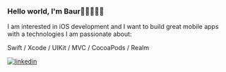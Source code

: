 ### Hello world, I'm Baur👋🏽👨🏽‍💻

I am interested in iOS development and I want to build great mobile apps with a technologies I am passionate about:

Swift / Xcode / UIKit / MVC / CocoaPods / Realm



<a href="https://linkedin.com/in/baurrm" target="_blank">
<img src=https://img.shields.io/badge/linkedin-%231E77B5.svg?&style=for-the-badge&logo=linkedin&logoColor=white alt=linkedin style="margin-bottom: 5px;" />
</a>  
</div>

